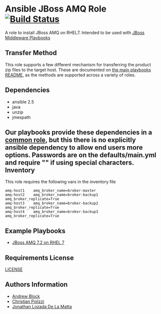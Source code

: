 Ansible JBoss AMQ Role [![Build Status](https://travis-ci.org/redhat-cop/jboss_amq.svg)](https://travis-ci.org/redhat-cop/jboss_amq)
=================

A role to install JBoss AMQ on RHEL7. Intended to be used with [JBoss Middleware Playbooks](https://github.com/redhat-cop/ansible-middleware-playbooks)

Transfer Method
------------

This role supports a few different mechanism for transferring the product zip files to the target host. These are documented on [the main playbooks README](https://github.com/redhat-cop/ansible-middleware-playbooks), as the methods are supported across a variety of roles.


Dependencies
------------

- ansible 2.5
- java
- unzip
- jmespath

Our playbooks provide these dependencies in a [common role](https://github.com/redhat-cop/ansible-middleware-playbooks/tree/master/roles/common), but this there is no explicitly ansible dependency to allow end users more options. Passwords are on the defaults/main.yml and require "" if using special characters.
Inventory
---------

This role requires the following vars in the inventory file

```
amq-host1    amq_broker_name=broker-master
amq-host2    amq_broker_name=broker-backup1    amq_broker_replicate=True
amq-host3    amq_broker_name=broker-backup2    amq_broker_replicate=True
amq-host4    amq_broker_name=broker-backup3    amq_broker_replicate=True
```

Example Playbooks
----------------

- [JBoss AMQ 7.2 on RHEL 7](https://github.com/redhat-cop/ansible-middleware-playbooks/blob/master/amq7.2-rhel7.yml)

Requirements
License
-------

[LICENSE](./LICENSE)

Authors Information
------------------

* [Andrew Block](https://github.com/sabre1041)
* [Christian Polizzi](https://github.com/cpolizzi)
* [Jonathan Lozada De La Matta](https://github.com/jlozadad)

